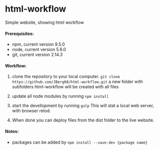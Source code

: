 # html-workflow
Simple website, showing html workflow

#### Prerequisites:
- npm, current version 9.5.0
- node, current version 5.6.0
- git, current version 2.14.3

#### Workflow:
1. clone the repository to your local computer.
`git clone https://github.com/JBerg60/html-workflow.git`
a new folder with subfolders html-workflow will be created with all files

2. update all node modules by running `npm install`

3. start the devellopment by running `gulp`
This will stat a local web server, with browser relod.

4. When done you can deploy files from the dist folder to the live website.

#### Notes:
- packages can be added by `npm install --save-dev {package name}`